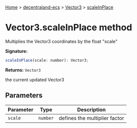 [Home](./index) &gt; [decentraland-ecs](./decentraland-ecs.md) &gt; [Vector3](./decentraland-ecs.vector3.md) &gt; [scaleInPlace](./decentraland-ecs.vector3.scaleinplace.md)

# Vector3.scaleInPlace method

Multiplies the Vector3 coordinates by the float "scale"

**Signature:**
```javascript
scaleInPlace(scale: number): Vector3;
```
**Returns:** `Vector3`

the current updated Vector3

## Parameters

|  Parameter | Type | Description |
|  --- | --- | --- |
|  `scale` | `number` | defines the multiplier factor |

